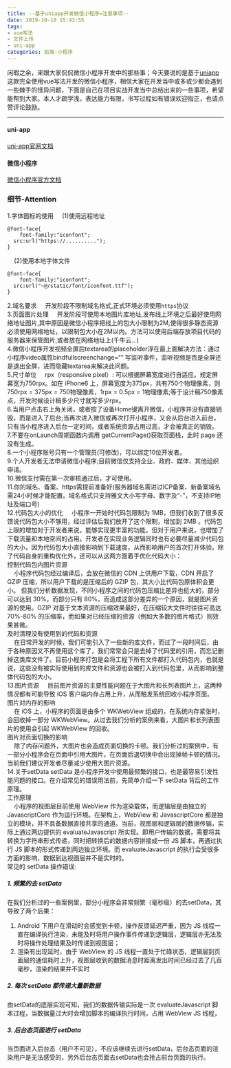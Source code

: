 ```yaml
---
title: --基于uniapp开发微信小程序=注意事项--
date: 2019-10-10 15:43:55
tags: 
- vue写法
- 文件上传
- uni-app
categories: 前端-小程序
---
```

 
  闲暇之余，来跟大家侃侃微信小程序开发中的那些事；今天要说的是基于[uniapp](https://uniapp.dcloud.io/)这款完全使用vue写法开发的微信小程序，相信大家在开发当中或多或少都会遇到一些棘手的怪异问题，下面是自己在项目实战开发当中总结出来的一些事项，希望能帮到大家。本人才疏学浅，表达能力有限，书写过程如有错误欢迎指正，也请点赞评论鼓励。

  ---

  #### uni-app
  [uni-app官网文档](https://uniapp.dcloud.io/)
  #### 微信小程序
  [微信小程序官方文档](https://developers.weixin.qq.com/miniprogram/dev/framework/config.html)
  ### 细节-Attention
  <!--more-->
  1.字体图标的使用
  &nbsp;&nbsp;&nbsp;&nbsp;(1)使用远程地址
  <!--more-->
  ```
  @font-face{
	  font-family:"iconfont";
    src:url("https://..........");
  }
  ```
  &nbsp;&nbsp;&nbsp;&nbsp;(2)使用本地字体文件
  ```
  @font-face{
	  font-family:"iconfont";
    src:url("~@/static/font/iconfont.ttf");
  }
  ```
  2.域名要求
  &nbsp;&nbsp;&nbsp;&nbsp;开发阶段不限制域名格式,正式环境必须使用`https`协议<br>
  3.页面图片处理
  &nbsp;&nbsp;&nbsp;&nbsp;开发阶段可使用本地图片库地址,发布线上环境之后最好使用网络地址图片,其中原因是微信小程序把线上的包大小限制为2M,使得很多静态资源必须使用网络地址，以限制包大小在2M以内。方法可以使用后端存放项目代码的服务器来保管图片,或者放在网络地址上(千牛云...)<br>
  4.微信小程序开发视频全屏后textarea的placeholder浮在最上面解决方法：通过小程序video属性bindfullscreenchange=“” 写监听事件，监听视频是否是全屏还是退出全屏，进而隐藏textarea来解决此问题。<br>
  5.尺寸单位
  &nbsp;&nbsp;&nbsp;&nbsp;rpx（responsive pixel）: 可以根据屏幕宽度进行自适应。规定屏幕宽为750rpx。如在 iPhone6 上，屏幕宽度为375px，共有750个物理像素，则750rpx = 375px = 750物理像素，1rpx = 0.5px = 1物理像素;等于设计稿750像素点，开发时候设计稿多少尺寸就写多少rpx。<br>
  6.当用户点击右上角关闭，或者按了设备Home键离开微信，小程序并没有直接销毁，而是进入了后台;当再次进入微信或再次打开小程序，又会从后台进入前台，只有当小程序进入后台一定时间，或者系统资源占用过高，才会被真正的销毁。<br>
  7.不要在onLaunch周期函数内调用 getCurrentPage()获取页面栈，此时 page 还没有生成。<br>
  8.一个小程序账号只有一个管理员(可修改)，可以绑定10位开发者。<br>
  9.个人开发者无法申请微信小程序;目前微信仅支持企业、政府、媒体、其他组织申请。<br>
  10.微信支付需在第一次审核通过后，才可使用。<br>
  11.你的域名、备案、https需提前准备好(服务器域名需进过ICP备案、新备案域名需24小时候才能配置。域名格式只支持雅文大小写字母、数字及“-”，不支持IP地址及端口号)<br>
  12.代码包大小的优化
  &nbsp;&nbsp;&nbsp;&nbsp;小程序一开始时代码包限制为 1MB，但我们收到了很多反馈说代码包大小不够用，经过评估后我们放开了这个限制，增加到 2MB 。代码包上限的增加对于开发者来说，能够实现更丰富的功能，但对于用户来说，也增加了下载流量和本地空间的占用。开发者在实现业务逻辑同时也有必要尽量减少代码包的大小，因为代码包大小直接影响到下载速度，从而影响用户的首次打开体验。除了代码自身的重构优化外，还可以从这两方面着手优化代码大小：<br>
  控制代码包内图片资源<br>
  &nbsp;&nbsp;&nbsp;&nbsp;小程序代码包经过编译后，会放在微信的 CDN 上供用户下载，CDN 开启了 GZIP 压缩，所以用户下载的是压缩后的 GZIP 包，其大小比代码包原体积会更小。 但我们分析数据发现，不同小程序之间的代码包压缩比差异也挺大的，部分可以达到 30%，而部分只有 80%，而造成这部分差异的一个原因，就是图片资源的使用。GZIP 对基于文本资源的压缩效果最好，在压缩较大文件时往往可高达 70%-80% 的压缩率，而如果对已经压缩的资源（例如大多数的图片格式）则效果甚微。<br>
  及时清理没有使用到的代码和资源<br>
  &nbsp;&nbsp;&nbsp;&nbsp;在日常开发的时候，我们可能引入了一些新的库文件，而过了一段时间后，由于各种原因又不再使用这个库了，我们常常会只是去掉了代码里的引用，而忘记删掉这类库文件了。目前小程序打包是会将工程下所有文件都打入代码包内，也就是说，这些没有被实际使用到的库文件和资源也会被打入到代码包里，从而影响到整体代码包的大小。<br>
  13.图片资源
  &nbsp;&nbsp;&nbsp;&nbsp;目前图片资源的主要性能问题在于大图片和长列表图片上，这两种情况都有可能导致 iOS 客户端内存占用上升，从而触发系统回收小程序页面。<br>
  图片对内存的影响<br>
  &nbsp;&nbsp;&nbsp;&nbsp;在 iOS 上，小程序的页面是由多个 WKWebView 组成的，在系统内存紧张时，会回收掉一部分 WKWebView。从过去我们分析的案例来看，大图片和长列表图片的使用会引起 WKWebView 的回收。<br>
  图片对页面切换的影响<br>
  &nbsp;&nbsp;&nbsp;&nbsp;除了内存问题外，大图片也会造成页面切换的卡顿。我们分析过的案例中，有一部分小程序会在页面中引用大图片，在页面后退切换中会出现掉帧卡顿的情况。当前我们建议开发者尽量减少使用大图片资源。<br>
  14.关于setData
  setData 是小程序开发中使用最频繁的接口，也是最容易引发性能问题的接口。在介绍常见的错误用法前，先简单介绍一下 setData 背后的工作原理。<br>
  工作原理<br>
  &nbsp;&nbsp;&nbsp;&nbsp;小程序的视图层目前使用 WebView 作为渲染载体，而逻辑层是由独立的 JavascriptCore 作为运行环境。在架构上，WebView 和 JavascriptCore 都是独立的模块，并不具备数据直接共享的通道。当前，视图层和逻辑层的数据传输，实际上通过两边提供的 evaluateJavascript 所实现。即用户传输的数据，需要将其转换为字符串形式传递，同时把转换后的数据内容拼接成一份 JS 脚本，再通过执行 JS 脚本的形式传递到两边独立环境。而 evaluateJavascript 的执行会受很多方面的影响，数据到达视图层并不是实时的。<br>
  常见的 setData 操作错误:
  ##### 1. 频繁的去 setData
  在我们分析过的一些案例里，部分小程序会非常频繁（毫秒级）的去setData，其导致了两个后果：
  1. Android 下用户在滑动时会感觉到卡顿，操作反馈延迟严重，因为 JS 线程一直在编译执行渲染，未能及时将用户操作事件传递到逻辑层，逻辑层亦无法及时将操作处理结果及时传递到视图层；
  2. 渲染有出现延时，由于 WebView 的 JS 线程一直处于忙碌状态，逻辑层到页面层的通信耗时上升，视图层收到的数据消息时距离发出时间已经过去了几百毫秒，渲染的结果并不实时


  ##### 2. 每次 setData 都传递大量新数据
  由setData的底层实现可知，我们的数据传输实际是一次 evaluateJavascript 脚本过程，当数据量过大时会增加脚本的编译执行时间，占用 WebView JS 线程，
  ##### 3. 后台态页面进行 setData
  当页面进入后台态（用户不可见），不应该继续去进行setData，后台态页面的渲染用户是无法感受的，另外后台态页面去setData也会抢占前台页面的执行。